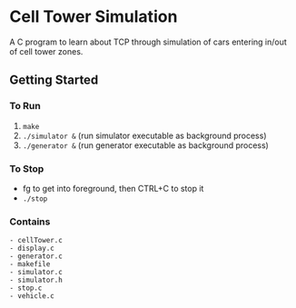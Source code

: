 # Cell Tower Simulation
A C program to learn about TCP through simulation of cars entering in/out of cell tower zones. 

## Getting Started

### To Run
1. ```make```
2. ```./simulator &``` (run simulator executable as background process)
3. ```./generator &``` (run generator executable as background process)

### To Stop
- fg to get into foreground, then CTRL+C to stop it
- ```./stop```

### Contains
```
- cellTower.c
- display.c
- generator.c
- makefile
- simulator.c
- simulator.h
- stop.c
- vehicle.c
```
